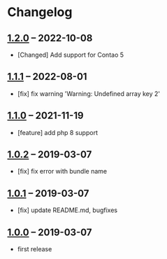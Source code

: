 # Changelog

## [1.2.0](https://github.com/contao-themes-net/material-icons-inserttag/tree/1.2.0) – 2022-10-08

- [Changed] Add support for Contao 5

## [1.1.1](https://github.com/contao-themes-net/material-icons-inserttag/tree/1.1.1) – 2022-08-01

- [fix] fix warning 'Warning: Undefined array key 2'

## [1.1.0](https://github.com/contao-themes-net/material-icons-inserttag/tree/1.0.2) – 2021-11-19

- [feature] add php 8 support

## [1.0.2](https://github.com/contao-themes-net/material-icons-inserttag/tree/1.0.2) – 2019-03-07

- [fix] fix error with bundle name

## [1.0.1](https://github.com/contao-themes-net/material-icons-inserttag/tree/1.0.1) – 2019-03-07

- [fix] update README.md, bugfixes

## [1.0.0](https://github.com/contao-themes-net/material-icons-inserttag/tree/1.0.0) – 2019-03-07

- first release
